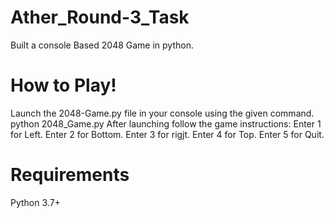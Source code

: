 # Ather_Round-3_Task
Built a console Based 2048 Game in python.


# How to Play!
Launch the 2048-Game.py file in your console using the given command.
python 2048_Game.py
After launching follow the game instructions:
Enter 1 for Left.
Enter 2 for Bottom.
Enter 3 for rigjt.
Enter 4 for Top.
Enter 5 for Quit.

# Requirements
Python 3.7+


